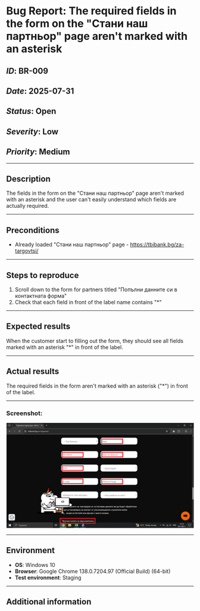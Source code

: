 # Bug Report: The required fields in the form on the "Стани наш партньор" page aren't marked with an asterisk
## *ID*: BR-009  
## *Date*: 2025-07-31  
## *Status*: Open  
## *Severity*: Low
## *Priority*: Medium 

---

## Description

The fields in the form on the "Стани наш партньор" page aren't marked with an asterisk and the user can't easily understand which fields are actually required.

---

## Preconditions

- Already loaded "Стани наш партньор" page - https://tbibank.bg/za-targovtsi/

---

## Steps to reproduce

1. Scroll down to the form for partners titled "Попълни данните си в контактната форма"
2. Check that each field in front of the label name contains "*"

---

## Expected results

When the customer start to filling out the form, they should see all fields marked with an asterisk "*" in front of the label.

---

## Actual results

The required fields in the form aren't marked with an asterisk ("*") in front of the label.

---

### Screenshot:

![Screenshot of the bug](screenshots/requiredfields.png)



---


## Environment

* **OS**: Windows 10  
* **Browser**: Google Chrome 138.0.7204.97 (Official Build) (64-bit)
* **Test environment**: Staging

---

## Additional information
